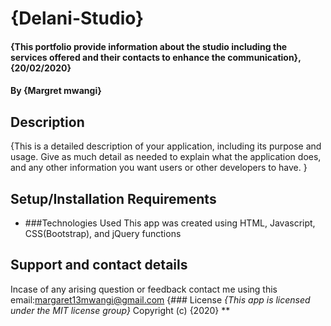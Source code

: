 # {Delani-Studio}
#### {This portfolio provide information about the studio including the services offered and their contacts to enhance the communication}, {20/02/2020}
#### By **{Margret mwangi}**
## Description
{This is a detailed description of your application, including its purpose and usage.  Give as much detail as needed to explain what the application does, and any other information you want users or other developers to have. }
## Setup/Installation Requirements
* ###Technologies Used
This app was created using HTML, Javascript, CSS(Bootstrap), and jQuery functions
## Support and contact details
Incase of any arising question or feedback contact me using this email:margaret13mwangi@gmail.com
{### License
*{This app is licensed under the MIT license group}*
Copyright (c) {2020} **
  